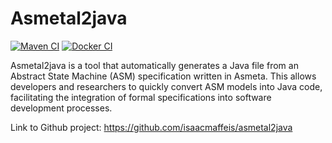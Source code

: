 # Asmetal2java

[![Maven CI](https://github.com/isaacmaffeis/asmetal2java/actions/workflows/maven.yml/badge.svg)](https://github.com/isaacmaffeis/asmetal2java/actions/workflows/maven.yml)
[![Docker CI](https://github.com/isaacmaffeis/asmetal2java/actions/workflows/docker-image.yml/badge.svg)](https://github.com/isaacmaffeis/asmetal2java/actions/workflows/docker-image.yml)

Asmetal2java is a tool that automatically generates a Java file from an Abstract State Machine (ASM) specification written in Asmeta. 
This allows developers and researchers to quickly convert ASM models into Java code,
facilitating the integration of formal specifications into software development processes.

Link to Github project: https://github.com/isaacmaffeis/asmetal2java
